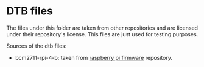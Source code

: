 # DTB files

The files under this folder are taken from other repositories and are licensed under their repository's license. This files are just used for testing purposes.

Sources of the dtb files:

* bcm2711-rpi-4-b: taken from [raspberry pi firmware](https://github.com/raspberrypi/firmware/) repository.
